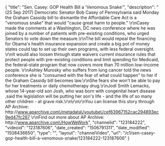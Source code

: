{
    "title": "Sen. Casey: GOP Health Bill a 'Venomous Snake'",
    "description": "(25 Sep 2017) Democratic Senator Bob Casey of Pennsylvania said Monday the Graham Cassidy bill to dismantle the Affordable Care Act is a \"venomous snake\" that would \"cause great harm to people.\" \r\nCasey made the comments at a Washington, DC news conference where he was joined by a number of patients with pre-existing conditions, who urged Senators to vote down the measure.\r\nThe bill would repeal the financing for Obama's health insurance expansion and create a big pot of money states could tap to set up their own programs, with less federal oversight. \r\nIt would also loosen through state waivers current insurance rules that protect people with pre-existing conditions and limit spending for Medicaid, the federal-state program that now covers more than 70 million low-income people.  \r\nAshley Murosky who suffers from lung cancer told the news conference she is \"consumed with the fear of what could happen\" to her if the Graham Cassidy bill becomes law.\r\nShe fears she won't be able to pay for her treatments or daily chemotherapy drug.\r\nJodi Smith Lemacks, whose 14-year-old son Josh, who was born with congenital heart disease ,said the legislation will be putting her son's life - and the life of so many other children - at grave risk.\r\n\r\n\r\nYou can license this story through AP Archive: http:\/\/www.aparchive.com\/metadata\/youtube\/cef63967152cac294893ec9ed47fc287 \r\nFind out more about AP Archive: http:\/\/www.aparchive.com\/HowWeWork",
    "channelid": "123184222",
    "videoid": "123187606",
    "date_created": "1506791311",
    "date_modified": "1508436650",
    "type": "",
    "layout": "channelVideo",
    "url": "\/c1\/sen-casey-gop-health-bill-a-venomous-snake\/123184222-123187606"
}